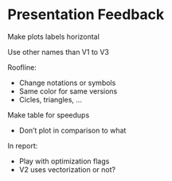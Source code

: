 # Presentation Feedback
Make plots labels horizontal

Use other names than V1 to V3

Roofline:
- Change notations or symbols
- Same color for same versions
- Cicles, triangles, …

Make table for speedups
- Don’t plot in comparison to what

In report:
- Play with optimization flags
- V2 uses vectorization or not?
